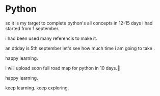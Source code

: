 # Python
so it is my target to complete python's all concepts in 12-15 days
i had started from 1.september.

i had been used many referencis to make it.

an dtiday is 5th september let's see how much time i am going to take .

happy learning.


i will upload soon full road map for python in 10 days.🙂

happy learning.

keep learning.
keep exploring.
